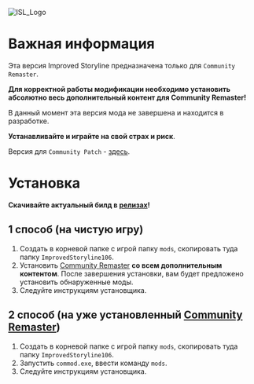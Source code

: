 ![ISL_Logo](https://i.imgur.com/yDA24d9.png)
# Важная информация

Эта версия Improved Storyline предназначена только для `Community Remaster`.

**Для корректной работы модификации необходимо установить абсолютно весь дополнительный контент для Community Remaster!**

В данный момент эта версия мода не завершена и находится в разработке. 

**Устанавливайте и играйте на свой страх и риск**.

Версия для `Community Patch` - [здесь](https://github.com/zatinu322/ImprovedStoryline/tree/patch106cp).
# Установка

**Скачивайте актуальный билд в [релизах](https://github.com/zatinu322/ImprovedStoryline/releases)!**
## 1 способ (на чистую игру)
1. Создать в корневой папке с игрой папку `mods`, скопировать туда папку `ImprovedStoryline106`.
2. Установить [Community Remaster](https://github.com/DeusExMachinaTeam/EM-CommunityPatch/releases/) **со всем дополнительным контентом**. После завершения установки, вам будет предложено установить обнаруженные моды.
3. Следуйте инструкциям установщика.

## 2 способ (на уже установленный [Community Remaster](https://github.com/DeusExMachinaTeam/EM-CommunityPatch/releases/))
1. Создать в корневой папке с игрой папку `mods`, скопировать туда папку `ImprovedStoryline106`.
2. Запустить `commod.exe`, ввести команду `mods`.
3. Следуйте инструкциям установщика.
